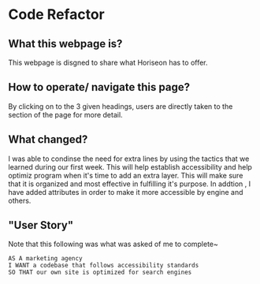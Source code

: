 # Code Refactor

## What this webpage is?

This webpage is disgned to share what Horiseon has to offer. 

## How to operate/ navigate this page?
By clicking on to the 3 given headings, users are directly taken to the section of the page for more detail. 


## What changed?

I was able to condinse the need for extra lines by using the tactics that we learned during our first week. This will help establish accessibility and help optimiz program when it's time to add an extra layer. This will make sure that it is organized and most effective in fulfilling it's purpose. In addtion , I have added attributes in order to make it more accessible by engine and others.  

## "User Story"

Note that this following was what was asked of me to complete~ 
```
AS A marketing agency
I WANT a codebase that follows accessibility standards
SO THAT our own site is optimized for search engines
```